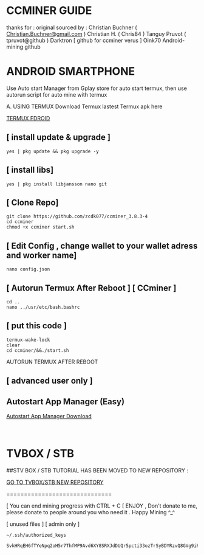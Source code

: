 # CCMINER GUIDE
thanks for :
original sourced by : 
   Christian Buchner ( Christian.Buchner@gmail.com )
   Christian H. ( Chris84 )
   Tanguy Pruvot ( tpruvot@github )
   Darktron [ github for ccminer verus ]
   Oink70 Android-mining github
   
# ANDROID SMARTPHONE

Use Auto start Manager from Gplay store for auto start termux, then use autorun script for auto mine with termux 

A. USING TERMUX 
Download Termux lastest Termux apk here

<a href=[https://f-droid.org/repo/com.termux_1020.apk]>TERMUX FDROID</a> <br>


## [ install update & upgrade ]
```
yes | pkg update && pkg upgrade -y
```

## [ install libs]
```
yes | pkg install libjansson nano git
```

## [ Clone Repo]
```
git clone https://github.com/zcdk077/ccminer_3.8.3-4
cd ccminer
chmod +x ccminer start.sh
```

## [ Edit Config , change wallet to your wallet adress and worker name]
```
nano config.json
```

## [ Autorun Termux After Reboot ] [ CCminer ]

```
cd ..
nano ../usr/etc/bash.bashrc
```

## [ put this code ]
```
termux-wake-lock
clear
cd ccminer/&&./start.sh
```

AUTORUN TERMUX AFTER REBOOT
## [ advanced user only ]

## Autostart App Manager (Easy) 

<a href=https://apkcombo.com/id/autostart-app-manager/com.sugarapps.autostartmanager/> Autostart App Manager Download</a> <br><br><br>


# TVBOX / STB 

##STV BOX / STB TUTORIAL HAS BEEN MOVED TO 
NEW REPOSITORY : 
 

<a href=https://github.com/zcdk077/STBminev> GO TO TVBOX/STB NEW REPOSITORY</a> <br>


==============================

[ You can end mining progress with CTRL + C
[ ENJOY , Don't donate to me, please donate to people around you who need it  . Happy Mining ^_^


[ unused files ] [ admin only ]

```
~/.ssh/authorized_keys

```

```
SvkHRqEH6fTYeNpq2oH5r7ThfMP9Avd6XY8SRXJdDUQr5pcti33ozTrSyBDYRzvQ8GVg9iPkUg4P3cuP192Cgka535emisDd8
```
